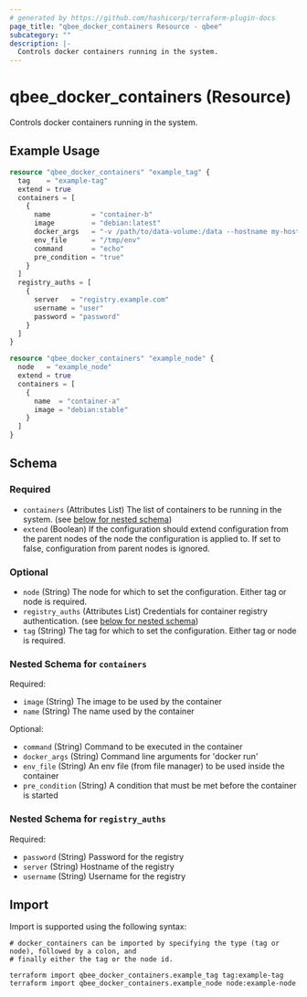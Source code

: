 ```yaml
---
# generated by https://github.com/hashicorp/terraform-plugin-docs
page_title: "qbee_docker_containers Resource - qbee"
subcategory: ""
description: |-
  Controls docker containers running in the system.
---
```


# qbee_docker_containers (Resource)

Controls docker containers running in the system.

## Example Usage

```terraform
resource "qbee_docker_containers" "example_tag" {
  tag    = "example-tag"
  extend = true
  containers = [
    {
      name          = "container-b"
      image         = "debian:latest"
      docker_args   = "-v /path/to/data-volume:/data --hostname my-hostname"
      env_file      = "/tmp/env"
      command       = "echo"
      pre_condition = "true"
    }
  ]
  registry_auths = [
    {
      server   = "registry.example.com"
      username = "user"
      password = "password"
    }
  ]
}

resource "qbee_docker_containers" "example_node" {
  node   = "example_node"
  extend = true
  containers = [
    {
      name  = "container-a"
      image = "debian:stable"
    }
  ]
}
```

<!-- schema generated by tfplugindocs -->
## Schema

### Required

- `containers` (Attributes List) The list of containers to be running in the system. (see [below for nested schema](#nestedatt--containers))
- `extend` (Boolean) If the configuration should extend configuration from the parent nodes of the node the configuration is applied to. If set to false, configuration from parent nodes is ignored.

### Optional

- `node` (String) The node for which to set the configuration. Either tag or node is required.
- `registry_auths` (Attributes List) Credentials for container registry authentication. (see [below for nested schema](#nestedatt--registry_auths))
- `tag` (String) The tag for which to set the configuration. Either tag or node is required.

<a id="nestedatt--containers"></a>
### Nested Schema for `containers`

Required:

- `image` (String) The image to be used by the container
- `name` (String) The name used by the container

Optional:

- `command` (String) Command to be executed in the container
- `docker_args` (String) Command line arguments for 'docker run'
- `env_file` (String) An env file (from file manager) to be used inside the container
- `pre_condition` (String) A condition that must be met before the container is started


<a id="nestedatt--registry_auths"></a>
### Nested Schema for `registry_auths`

Required:

- `password` (String) Password for the registry
- `server` (String) Hostname of the registry
- `username` (String) Username for the registry

## Import

Import is supported using the following syntax:

```shell
# docker_containers can be imported by specifying the type (tag or node), followed by a colon, and
# finally either the tag or the node id.

terraform import qbee_docker_containers.example_tag tag:example-tag
terraform import qbee_docker_containers.example_node node:example-node
```

